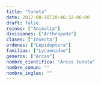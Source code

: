 ```yaml
---
title: "tuneta"
date: 2017-08-18T20:46:32-06:00
draft: false
reinos: ["Animalia"]
divisiones: ["Arthropoda"]
clases: ["Insecta"]
ordenes: ["Lepidoptera"]
familias: ["Lycaenidae"]
generos: ["Arcas"]
nombre_cientifico: "Arcas tuneta"
nombre_comun: ""
nombre_ingles: ""
---
```

